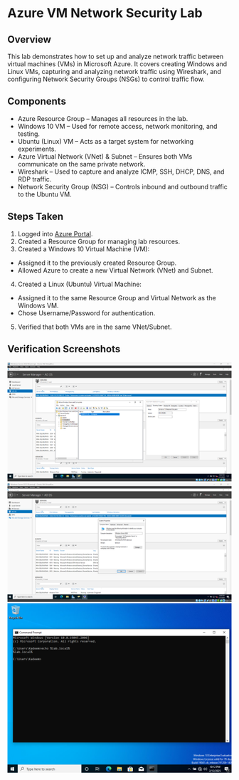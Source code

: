 # Azure VM Network Security Lab

## Overview
This lab demonstrates how to set up and analyze network traffic between virtual machines (VMs) in Microsoft Azure. It covers creating Windows and Linux VMs, capturing and analyzing network traffic using Wireshark, and configuring Network Security Groups (NSGs) to control traffic flow.
## Components
- Azure Resource Group – Manages all resources in the lab.
- Windows 10 VM – Used for remote access, network monitoring, and testing.
- Ubuntu (Linux) VM – Acts as a target system for networking experiments.
- Azure Virtual Network (VNet) & Subnet – Ensures both VMs communicate on the same private network.
- Wireshark – Used to capture and analyze ICMP, SSH, DHCP, DNS, and RDP traffic.
- Network Security Group (NSG) – Controls inbound and outbound traffic to the Ubuntu VM.

## Steps Taken
1. Logged into [Azure Portal](https://portal.azure.com/#home).
2. Created a Resource Group for managing lab resources.
3. Created a Windows 10 Virtual Machine (VM):
  - Assigned it to the previously created Resource Group.
  - Allowed Azure to create a new Virtual Network (VNet) and Subnet.
4. Created a Linux (Ubuntu) Virtual Machine:
  - Assigned it to the same Resource Group and Virtual Network as the Windows VM.
  - Chose Username/Password for authentication.
5. Verified that both VMs are in the same VNet/Subnet.

## Verification Screenshots
![Users and Computers](https://github.com/deemthedream99/Active-Directory-VirtualBox-Lab/blob/main/Users%20and%20Computers.png?raw=true) 
![Computer Description](https://github.com/deemthedream99/Active-Directory-VirtualBox-Lab/blob/main/Computer%20Description.png?raw=true)
![Windows 10](https://github.com/deemthedream99/Active-Directory-VirtualBox-Lab/blob/main/Windows%2010.png?raw=true)
